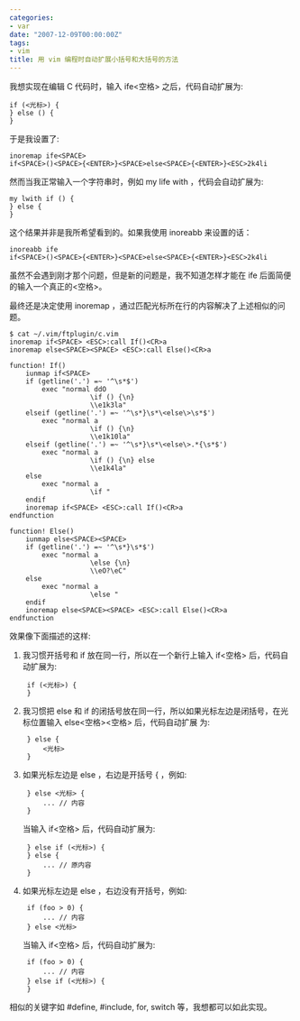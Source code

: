 ```yaml
---
categories:
- var
date: "2007-12-09T00:00:00Z"
tags:
- vim
title: 用 vim 编程时自动扩展小括号和大括号的方法
---
```


我想实现在编辑 C 代码时，输入 ife<空格> 之后，代码自动扩展为:

    if (<光标>) {
    } else () {
    }

于是我设置了:

    inoremap ife<SPACE>
    if<SPACE>()<SPACE>{<ENTER>}<SPACE>else<SPACE>{<ENTER>}<ESC>2k4li 

然而当我正常输入一个字符串时，例如 my life with ，代码会自动扩展为:

    my lwith if () {
    } else {
    }

这个结果并非是我所希望看到的。如果我使用 inoreabb 来设置的话：

    inoreabb ife
    if<SPACE>()<SPACE>{<ENTER>}<SPACE>else<SPACE>{<ENTER>}<ESC>2k4li 

虽然不会遇到刚才那个问题，但是新的问题是，我不知道怎样才能在 ife 后面简便的输入一个真正的<空格>。 

最终还是决定使用 inoremap ，通过匹配光标所在行的内容解决了上述相似的问题。

    $ cat ~/.vim/ftplugin/c.vim
    inoremap if<SPACE> <ESC>:call If()<CR>a
    inoremap else<SPACE><SPACE> <ESC>:call Else()<CR>a 

    function! If()
        iunmap if<SPACE>
        if (getline('.') =~ '^\s*$')
            exec "normal ddO
                        \if () {\n}
                        \\e1k3la"
        elseif (getline('.') =~ '^\s*}\s*\<else\>\s*$') 
            exec "normal a
                        \if () {\n}
                        \\e1k10la"
        elseif (getline('.') =~ '^\s*}\s*\<else\>.*{\s*$')
            exec "normal a
                        \if () {\n} else 
                        \\e1k4la"
        else
            exec "normal a
                        \if "
        endif
        inoremap if<SPACE> <ESC>:call If()<CR>a
    endfunction

    function! Else() 
        iunmap else<SPACE><SPACE>
        if (getline('.') =~ '^\s*}\s*$')
            exec "normal a
                        \else {\n}
                        \\eO?\eC"
        else
            exec "normal a 
                        \else "
        endif
        inoremap else<SPACE><SPACE> <ESC>:call Else()<CR>a
    endfunction

效果像下面描述的这样:

1. 我习惯开括号和 if 放在同一行，所以在一个新行上输入 if<空格> 后，代码自动扩展为: 

        if (<光标>) {
        }

2. 我习惯把 else 和 if 的闭括号放在同一行，所以如果光标左边是闭括号，在光标位置输入 else<空格><空格> 后，代码自动扩展
为:

        } else {
            <光标>
        }

3. 如果光标左边是 else ，右边是开括号 { ，例如:

        } else <光标> { 
            ... // 内容
        }

    当输入 if<空格> 后，代码自动扩展为:

        } else if (<光标>) {
        } else {
            ... // 原内容
        }

4. 如果光标左边是 else ，右边没有开括号，例如:

        if (foo > 0) {
            ... // 内容 
        } else <光标>

    当输入 if<空格> 后，代码自动扩展为:

        if (foo > 0) {
            ... // 内容
        } else if (<光标>) {
        }

相似的关键字如 #define, #include, for, switch 等，我想都可以如此实现。 
